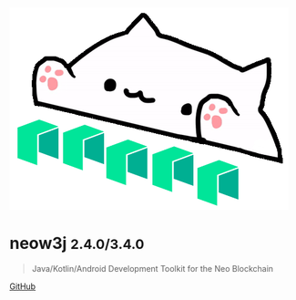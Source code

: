 ![logo](images/neow3j-neo3.png)

# neow3j <small>2.4.0/3.4.0</small>

> Java/Kotlin/Android Development Toolkit for the Neo Blockchain

[GitHub](https://github.com/neow3j/)
